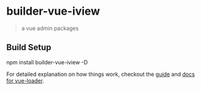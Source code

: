 # builder-vue-iview

> a vue admin packages

## Build Setup
npm install builder-vue-iview -D

For detailed explanation on how things work, checkout the [guide](http://vuejs-templates.github.io/webpack/) and [docs for vue-loader](http://vuejs.github.io/vue-loader).
